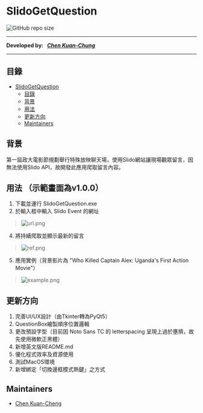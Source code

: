# SlidoGetQuestion

![GitHub repo size](https://img.shields.io/github/repo-size/ckctc/SlidoGetQuestion)

---

**Developed by: &nbsp; _[Chen Kuan-Chung](https://github.com/ckctc)_**

---

## 目錄

- [SlidoGetQuestion](#SlidoGetQuestion)
  - [目錄](#目錄)
  - [背景](#背景)
  - [用法](#用法)
  - [更新方向](#更新方向)
  - [Maintainers](#maintainers)

## 背景
第一屆政大電影節規劃舉行特殊放映聊天場，使用Slido網站讓現場觀眾留言，因無法使用Slido API，故開發此應用爬取留言內容。


## 用法 （示範畫面為v1.0.0）
1. 下載並運行 SlidoGetQuestion.exe
2. 於輸入框中輸入 Slido Event 的網址
>![url.png](https://drive.google.com/uc?id=1uIbm7WzlhFiG6UfqUlTo2YGYgJCb4iCB)
4. 將持續爬取並顯示最新的留言
>![ref.png](https://drive.google.com/uc?id=1wqKBo5Kph0vFQiICRB0qDITcl7_Q2q_X)
5. 應用實例（背景影片為 "Who Killed Captain Alex: Uganda's First Action Movie"）
>![example.png](https://drive.google.com/uc?id=1bOkETcLjauIsRdK0X0Ge5vMpcsV5aaMd)

## 更新方向
1. 完善UI/UX設計（由Tkinter轉為PyQt5）
2. QuestionBox繪製順序位置邏輯
3. 更改預設字型（目前因 Noto Sans TC 的 letterspacing 呈現上過於壅擠，故先使用微軟正黑體）
4. 新增英文版README.md
5. 優化程式效率及資源使用
6. 測試MacOS環境
7. 新增綁定「切換邊框模式熱鍵」之方式


## Maintainers

- [Chen Kuan-Cheng](https://github.com/ckctc)
